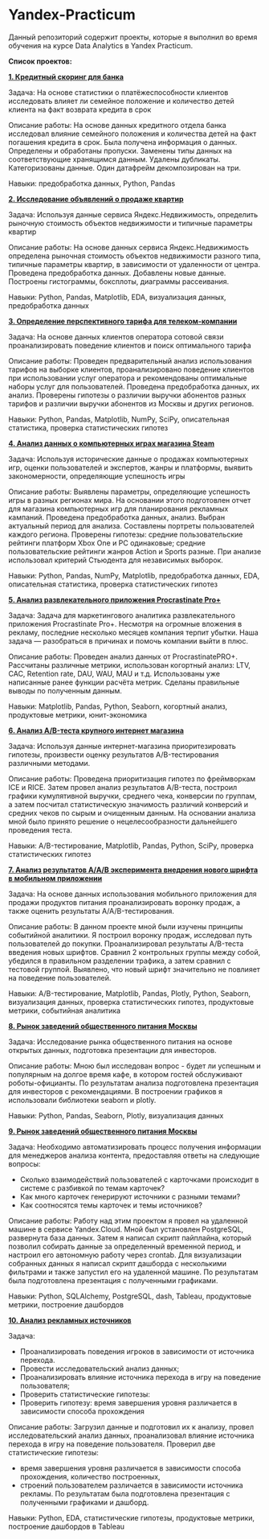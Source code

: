 # Yandex-Practicum
Данный репозиторий содержит проекты, которые я выполнил во время обучения на курсе Data Analytics в Yandex Practicum.

**Список проектов:**

[**1. Кредитный скоринг для банка**](https://github.com/TimurSalakhetdinov/Yandex-Practicum-Data-Analysis/tree/main/01.%20Кредитный%20скоринг%20для%20банка)

Задача: На основе статистики о платёжеспособности клиентов исследовать влияет ли семейное положение и количество детей клиента на факт возврата кредита в срок

Описание работы: На основе данных кредитного отдела банка исследовал влияние семейного положения и
количества детей на факт погашения кредита в срок. Была получена информация о
данных. Определены и обработаны пропуски. Заменены типы данных на соответствующие
хранящимся данным. Удалены дубликаты. Категоризованы данные. Один датафрейм декомпозирован на три.

Навыки: предобработка данных, Python, Pandas

[**2. Исследование объявлений о продаже квартир**](https://github.com/TimurSalakhetdinov/Yandex-Practicum-Data-Analysis/tree/main/02.%20Анализ%20рынка%20недвижимости)

Задача: Используя данные сервиса Яндекс.Недвижимость, определить рыночную стоимость объектов недвижимости и типичные параметры квартир

Описание работы: На основе данных сервиса Яндекс.Недвижимость определена рыночная стоимость
объектов недвижимости разного типа, типичные параметры квартир, в зависимости от
удаленности от центра. Проведена предобработка данных. Добавлены новые данные.
Построены гистограммы, боксплоты, диаграммы рассеивания.

Навыки: Python, Pandas, Matplotlib, EDA, визуализация данных, предобработка данных

[**3. Определение перспективного тарифа для телеком-компании**](https://github.com/TimurSalakhetdinov/Yandex-Practicum-Data-Analysis/tree/main/03.%20Определение%20выгодного%20тарифа%20для%20телеком%20компании)

Задача: На основе данных клиентов оператора сотовой связи проанализировать поведение клиентов и поиск оптимального тарифа

Описание работы: Проведен предварительный анализ использования тарифов на выборке клиентов,
проанализировано поведение клиентов при использовании услуг оператора и
рекомендованы оптимальные наборы услуг для пользователей. Проведена предобработка
данных, их анализ. Проверены гипотезы о различии выручки абонентов разных тарифов и
различии выручки абонентов из Москвы и других регионов.

Навыки: Python, Pandas, Matplotlib, NumPy, SciPy, описательная статистика, проверка статистических гипотез

[**4. Анализ данных о компьютерных играх магазина Steam**](https://github.com/TimurSalakhetdinov/Yandex-Practicum-Data-Analysis/tree/main/04.%20Изучение%20закономерностей%2C%20определяющих%20успешность%20игр)

Задача: Используя исторические данные о продажах компьютерных игр, оценки пользователей и экспертов, жанры и платформы, выявить закономерности, определяющие успешность игры 

Описание работы: Выявлены параметры, определяющие успешность игры в разных регионах мира. На
основании этого подготовлен отчет для магазина компьютерных игр для планирования
рекламных кампаний. Проведена предобработка данных, анализ. Выбран актуальный
период для анализа. Составлены портреты пользователей каждого региона. Проверены
гипотезы: средние пользовательские рейтинги платформ Xbox One и PC одинаковые;
средние пользовательские рейтинги жанров Action и Sports разные. При анализе использовал критерий Стьюдента для независимых выборок.

Навыки: Python, Pandas, NumPy, Matplotlib, предобработка данных, EDA, описательная статистика, проверка статистических гипотез

[**5. Анализ развлекательного приложения Procrastinate Pro+**](https://github.com/TimurSalakhetdinov/Yandex-Practicum-Data-Analysis/tree/main/Project%2001)

Задача: Задача для маркетингового аналитика развлекательного приложения Procrastinate Pro+. Несмотря на огромные вложения в рекламу, последние несколько месяцев компания терпит убытки. Наша задача — разобраться в причинах и помочь компании выйти в плюс.

Описание работы: Проведен анализ данных от ProcrastinatePRO+. Рассчитаны различные метрики, использован когортный анализ: LTV, CAC, Retention rate, DAU, WAU, MAU и т.д. Использованы уже написанные ранее функции расчёта метрик. Сделаны правильные выводы по полученным данным.

Навыки: Matplotlib, Pandas, Python, Seaborn, когортный анализ, продуктовые метрики, юнит-экономика

[**6. Анализ A/B-теста крупного интернет магазина**](https://github.com/TimurSalakhetdinov/Yandex-Practicum-Data-Analysis/tree/main/Project%2002)

Задача: Используя данные интернет-магазина приоритезировать гипотезы, произвести оценку результатов A/B-тестирования различными методами. 

Описание работы: Проведена приоритизация гипотез по фреймворкам ICE и RICE. Затем провел анализ результатов A/B-теста, построил графики кумулятивной выручки, среднего чека, конверсии по группам, а затем посчитал статистическую значимость различий конверсий и средних чеков по сырым и очищенным данным. На основании анализа мной было принято решение о нецелесообразности дальнейшего проведения теста.

Навыки: A/B-тестирование, Matplotlib, Pandas, Python, SciPy, проверка статистических гипотез

[**7. Анализ результатов А/А/В эксперимента внедрения нового шрифта в мобильном приложении**](https://github.com/TimurSalakhetdinov/Yandex-Practicum-Data-Analysis/tree/main/Project%2002)

Задача: На основе данных использования мобильного приложения для продажи продуктов питания проанализировать воронку продаж, а также оценить результаты A/A/B-тестирования. 

Описание работы: В данном проекте мной были изучены принципы событийной аналитики. Я построил воронку продаж, исследовал путь пользователей до покупки. Проанализировал результаты A/B-теста введения новых шрифтов. Сравнил 2 контрольных группы между собой, убедился в правильном разделении трафика, а затем сравнил с тестовой группой. Выявлено, что новый шрифт значительно не повлияет на поведение пользователей.

Навыки: A/B-тестирование, Matplotlib, Pandas, Plotly, Python, Seaborn, визуализация данных, проверка статистических гипотез, продуктовые метрики, событийная аналитика

[**8. Рынок заведений общественного питания Москвы**](https://github.com/TimurSalakhetdinov/Yandex-Practicum-Data-Analysis/tree/main/Project%2004)

Задача: Исследование рынка общественного питания на основе открытых данных, подготовка презентации для инвесторов. 

Описание работы: Мною был исследован вопрос - будет ли успешным и популярным на долгое время кафе, в
котором гостей обслуживают роботы-официанты. По результатам анализа подготовлена
презентация для инвесторов с рекомендациями. В построении графиков я использовали
библиотеки seaborn и plotly. 

Навыки: Python, Pandas, Seaborn, Plotly, визуализация данных

[**9. Рынок заведений общественного питания Москвы**](https://github.com/TimurSalakhetdinov/Yandex-Practicum-Data-Analysis/tree/main/Project%2004)

Задача: Необходимо автоматизировать процесс получения информации для менеджеров анализа контента, предоставляя ответы на следующие вопросы:
* Сколько взаимодействий пользователей с карточками происходит в системе с разбивкойпо темам карточек?* Как много карточек генерируют источники с разными темами?* Как соотносятся темы карточек и темы источников? 

Описание работы: Работу над этим проектом я провел на удаленной машине в сервисе Yandex.Cloud. Мной был установлен PostgreSQL, развернута база данных. Затем я написал скрипт пайплайна, который позволил собирать данные за определенный временной период, и настроил его автономную работу через crontab. Для визуализации собранных данных я написал скрипт дашборда с несколькими фильтрами и также запустил его на удаленной машине. По результатам была подготовлена презентация с полученными графиками.  

Навыки: Python, SQLAlchemy, PostgreSQL, dash, Tableau, продуктовые метрики, построение дашбордов

[**10. Анализ рекламных источников**](https://github.com/TimurSalakhetdinov/Yandex-Practicum-Data-Analysis/tree/main/10.%20Финальный%20проект)

Задача: 

* Проанализировать поведения игроков в зависимости от источника перехода.
* Провести исследовательский анализ данных;
* Проанализировать влияние источника перехода в игру на поведение пользователя;
* Проверить статистические гипотезы:
* Проверить гипотезу: время завершения уровня различается в зависимости способа прохождения

Описание работы: Загрузил данные и подготовил их к анализу, провел исследовательский анализ данных, проанализовал влияние источника перехода в игру на поведение пользователя. Проверил две статистические гипотезы:
* время завершения уровня различается в зависимости способа прохождения, количество построенных, 
* строений пользователем различается в зависимости источника рекламы. По результатам была подготовлена презентация с полученными графиками и дашборд.
  
Навыки: Python, EDA, статистические гипотезы, продуктовые метрики, построение дашбордов в Tableau